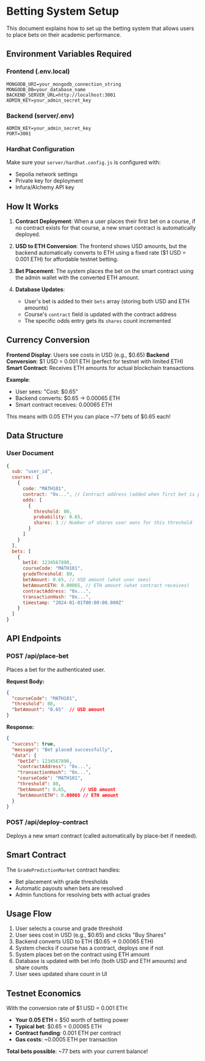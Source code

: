 # Betting System Setup

This document explains how to set up the betting system that allows users to place bets on their academic performance.

## Environment Variables Required

### Frontend (.env.local)
```
MONGODB_URI=your_mongodb_connection_string
MONGODB_DB=your_database_name
BACKEND_SERVER_URL=http://localhost:3001
ADMIN_KEY=your_admin_secret_key
```

### Backend (server/.env)
```
ADMIN_KEY=your_admin_secret_key
PORT=3001
```

### Hardhat Configuration
Make sure your `server/hardhat.config.js` is configured with:
- Sepolia network settings
- Private key for deployment
- Infura/Alchemy API key

## How It Works

1. **Contract Deployment**: When a user places their first bet on a course, if no contract exists for that course, a new smart contract is automatically deployed.

2. **USD to ETH Conversion**: The frontend shows USD amounts, but the backend automatically converts to ETH using a fixed rate ($1 USD = 0.001 ETH) for affordable testnet betting.

3. **Bet Placement**: The system places the bet on the smart contract using the admin wallet with the converted ETH amount.

4. **Database Updates**:
   - User's bet is added to their `bets` array (storing both USD and ETH amounts)
   - Course's `contract` field is updated with the contract address
   - The specific odds entry gets its `shares` count incremented

## Currency Conversion

**Frontend Display**: Users see costs in USD (e.g., $0.65)
**Backend Conversion**: $1 USD = 0.001 ETH (perfect for testnet with limited ETH)
**Smart Contract**: Receives ETH amounts for actual blockchain transactions

**Example**:
- User sees: "Cost: $0.65"
- Backend converts: $0.65 → 0.00065 ETH
- Smart contract receives: 0.00065 ETH

This means with 0.05 ETH you can place ~77 bets of $0.65 each!

## Data Structure

### User Document
```javascript
{
  sub: "user_id",
  courses: [
    {
      code: "MATH101",
      contract: "0x...", // Contract address (added when first bet is placed)
      odds: [
        {
          threshold: 80,
          probability: 0.65,
          shares: 3 // Number of shares user owns for this threshold
        }
      ]
    }
  ],
  bets: [
    {
      betId: 1234567890,
      courseCode: "MATH101",
      gradeThreshold: 80,
      betAmount: 0.65, // USD amount (what user sees)
      betAmountETH: 0.00065, // ETH amount (what contract receives)
      contractAddress: "0x...",
      transactionHash: "0x...",
      timestamp: "2024-01-01T00:00:00.000Z"
    }
  ]
}
```

## API Endpoints

### POST /api/place-bet
Places a bet for the authenticated user.

**Request Body:**
```json
{
  "courseCode": "MATH101",
  "threshold": 80,
  "betAmount": "0.65"  // USD amount
}
```

**Response:**
```json
{
  "success": true,
  "message": "Bet placed successfully",
  "data": {
    "betId": 1234567890,
    "contractAddress": "0x...",
    "transactionHash": "0x...",
    "courseCode": "MATH101",
    "threshold": 80,
    "betAmount": 0.65,     // USD amount
    "betAmountETH": 0.00065 // ETH amount
  }
}
```

### POST /api/deploy-contract
Deploys a new smart contract (called automatically by place-bet if needed).

## Smart Contract

The `GradePredictionMarket` contract handles:
- Bet placement with grade thresholds
- Automatic payouts when bets are resolved
- Admin functions for resolving bets with actual grades

## Usage Flow

1. User selects a course and grade threshold
2. User sees cost in USD (e.g., $0.65) and clicks "Buy Shares"
3. Backend converts USD to ETH ($0.65 → 0.00065 ETH)
4. System checks if course has a contract, deploys one if not
5. System places bet on the contract using ETH amount
6. Database is updated with bet info (both USD and ETH amounts) and share counts
7. User sees updated share count in UI

## Testnet Economics

With the conversion rate of $1 USD = 0.001 ETH:
- **Your 0.05 ETH** = $50 worth of betting power
- **Typical bet**: $0.65 = 0.00065 ETH
- **Contract funding**: 0.001 ETH per contract
- **Gas costs**: ~0.0005 ETH per transaction

**Total bets possible**: ~77 bets with your current balance!
